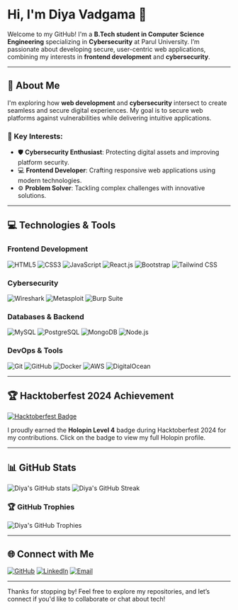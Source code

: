 # Hi, I'm Diya Vadgama 👋

Welcome to my GitHub! I'm a **B.Tech student in Computer Science Engineering** specializing in **Cybersecurity** at Parul University. I’m passionate about developing secure, user-centric web applications, combining my interests in **frontend development** and **cybersecurity**.

---

## 🚀 About Me

I'm exploring how **web development** and **cybersecurity** intersect to create seamless and secure digital experiences. My goal is to secure web platforms against vulnerabilities while delivering intuitive applications.

### 🔑 Key Interests:
- 🛡️ **Cybersecurity Enthusiast**: Protecting digital assets and improving platform security.
- 💻 **Frontend Developer**: Crafting responsive web applications using modern technologies.
- ⚙️ **Problem Solver**: Tackling complex challenges with innovative solutions.

---

## 💻 Technologies & Tools

### Frontend Development
![HTML5](https://img.shields.io/badge/HTML5-E34F26?style=flat&logo=html5&logoColor=white) 
![CSS3](https://img.shields.io/badge/CSS3-1572B6?style=flat&logo=css3&logoColor=white) 
![JavaScript](https://img.shields.io/badge/JavaScript-F7DF1E?style=flat&logo=javascript&logoColor=black) 
![React.js](https://img.shields.io/badge/React-61DAFB?style=flat&logo=react&logoColor=black) 
![Bootstrap](https://img.shields.io/badge/Bootstrap-563D7C?style=flat&logo=bootstrap&logoColor=white) 
![Tailwind CSS](https://img.shields.io/badge/Tailwind%20CSS-06B6D4?style=flat&logo=tailwind-css&logoColor=white)

### Cybersecurity
![Wireshark](https://img.shields.io/badge/Wireshark-3E8CC5?style=flat&logo=wireshark&logoColor=white) 
![Metasploit](https://img.shields.io/badge/Metasploit-E62429?style=flat&logo=metasploit&logoColor=white) 
![Burp Suite](https://img.shields.io/badge/Burp%20Suite-F44336?style=flat&logo=burp-suite&logoColor=white)

### Databases & Backend
![MySQL](https://img.shields.io/badge/MySQL-4479A1?style=flat&logo=mysql&logoColor=white) 
![PostgreSQL](https://img.shields.io/badge/PostgreSQL-4169E1?style=flat&logo=postgresql&logoColor=white) 
![MongoDB](https://img.shields.io/badge/MongoDB-47A248?style=flat&logo=mongodb&logoColor=white) 
![Node.js](https://img.shields.io/badge/Node.js-8CC84B?style=flat&logo=nodedotjs&logoColor=white)

### DevOps & Tools
![Git](https://img.shields.io/badge/Git-F05032?style=flat&logo=git&logoColor=white) 
![GitHub](https://img.shields.io/badge/GitHub-181717?style=flat&logo=github&logoColor=white) 
![Docker](https://img.shields.io/badge/Docker-2496ED?style=flat&logo=docker&logoColor=white) 
![AWS](https://img.shields.io/badge/AWS-FF9900?style=flat&logo=amazon-aws&logoColor=white) 
![DigitalOcean](https://img.shields.io/badge/DigitalOcean-0080FF?style=flat&logo=digitalocean&logoColor=white)

---

## 🏆 Hacktoberfest 2024 Achievement

[![Hacktoberfest Badge](https://holopin.me/diyavadgama)](https://holopin.io/@diyavadgama)

I proudly earned the **Holopin Level 4** badge during Hacktoberfest 2024 for my contributions. Click on the badge to view my full Holopin profile.

---

## 📊 GitHub Stats

![Diya's GitHub stats](https://github-readme-stats.vercel.app/api?username=Diya-Vadgama&show_icons=true&theme=radical)
![Diya's GitHub Streak](https://github-readme-streak-stats.herokuapp.com/?user=Diya-Vadgama&theme=radical)

### 🏆 GitHub Trophies
![Diya's GitHub Trophies](https://github-profile-trophy.vercel.app/?username=Diya-Vadgama&theme=radical&no-bg=true&no-frame=true&margin-w=10&row=1)

---

## 🌐 Connect with Me
 [![GitHub](https://img.shields.io/badge/GitHub-181717?style=flat&logo=github&logoColor=white)](https://github.com/Diya-Vadgama) [![LinkedIn](https://img.shields.io/badge/LinkedIn-0077B5?style=flat&logo=linkedin&logoColor=white)](https://www.linkedin.com/in/diya-vadgama-3a5634307?utm_source=share&utm_campaign=share_via&utm_content=profile&utm_medium=android_app) [![Email](https://img.shields.io/badge/Email-D14836?style=flat&logo=gmail&logoColor=white)](mailto:diyavadgama1966@gmail.com)

---

Thanks for stopping by! Feel free to explore my repositories, and let’s connect if you'd like to collaborate or chat about tech!